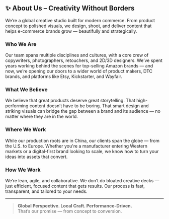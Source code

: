 
## ✨ About Us – Creativity Without Borders

We’re a global creative studio built for modern commerce. From product concept to polished visuals, we design, shoot, and deliver content that helps e-commerce brands grow — beautifully and strategically.

### Who We Are
Our team spans multiple disciplines and cultures, with a core crew of copywriters, photographers, retouchers, and 2D/3D designers. We’ve spent years working behind the scenes for top-selling Amazon brands — and now, we’re opening our doors to a wider world of product makers, DTC brands, and platforms like Etsy, Kickstarter, and Wayfair.

### What We Believe
We believe that great products deserve great storytelling. That high-performing content doesn’t have to be boring. That smart design and striking visuals can bridge the gap between a brand and its audience — no matter where they are in the world.

### Where We Work
While our production roots are in China, our clients span the globe — from the U.S. to Europe. Whether you're a manufacturer entering Western markets or a digital-first brand looking to scale, we know how to turn your ideas into assets that convert.

### How We Work
We’re lean, agile, and collaborative. We don’t do bloated creative decks — just efficient, focused content that gets results. Our process is fast, transparent, and tailored to your needs.

---

> **Global Perspective. Local Craft. Performance-Driven.**  
> That’s our promise — from concept to conversion.
